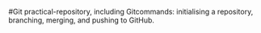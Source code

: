 #Git practical-repository, including Gitcommands: initialising a repository, branching, merging, and pushing to GitHub.
